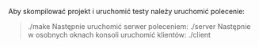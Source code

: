 Aby skompilować projekt i uruchomić testy należy uruchomić polecenie:
>./make
Następnie uruchomić serwer poleceniem:
>./server
Następnie w osobnych oknach konsoli uruchomić klientów:
>./client